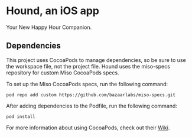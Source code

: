 # Hound, an iOS app

Your New Happy Hour Companion.

## Dependencies

This project uses CocoaPods to manage dependencies, so be sure to use the workspace file, not the project file. Hound uses the miso-specs repository for custom Miso CocoaPods specs. 

To set up the Miso CocoaPods specs, run the following command:

    pod repo add custom https://github.com/bazaarlabs/miso-specs.git
    
After adding dependencies to the Podfile, run the following command:

    pod install
    
For more information about using CocoaPods, check out their [Wiki][2].

[1]: http://gethound.com/
[2]: https://github.com/CocoaPods/CocoaPods/wiki
